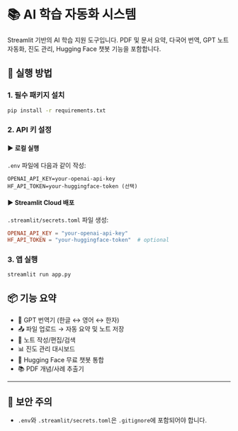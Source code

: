 # 📚 AI 학습 자동화 시스템

Streamlit 기반의 AI 학습 지원 도구입니다. PDF 및 문서 요약, 다국어 번역, GPT 노트 자동화, 진도 관리, Hugging Face 챗봇 기능을 포함합니다.

## 🚀 실행 방법

### 1. 필수 패키지 설치
```bash
pip install -r requirements.txt
```

### 2. API 키 설정

#### ▶️ 로컬 실행
`.env` 파일에 다음과 같이 작성:
```env
OPENAI_API_KEY=your-openai-api-key
HF_API_TOKEN=your-huggingface-token (선택)
```

#### ▶️ Streamlit Cloud 배포
`.streamlit/secrets.toml` 파일 생성:
```toml
OPENAI_API_KEY = "your-openai-api-key"
HF_API_TOKEN = "your-huggingface-token"  # optional
```

### 3. 앱 실행
```bash
streamlit run app.py
```

## 📦 기능 요약

- 📘 GPT 번역기 (한글 ↔ 영어 ↔ 한자)
- 📤 파일 업로드 → 자동 요약 및 노트 저장
- 📒 노트 작성/편집/검색
- 📊 진도 관리 대시보드
- 🤖 Hugging Face 무료 챗봇 통합
- 📚 PDF 개념/사례 추출기

---

## 🔐 보안 주의
- `.env`와 `.streamlit/secrets.toml`은 `.gitignore`에 포함되어야 합니다.